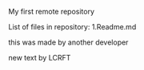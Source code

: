My first remote repository

List of files in repository:
1.Readme.md

this was made by another developer

new text by LCRFT